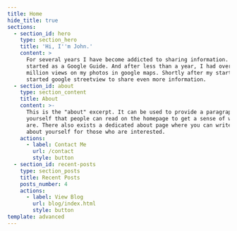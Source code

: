```yaml
---
title: Home
hide_title: true
sections:
  - section_id: hero
    type: section_hero
    title: 'Hi, I''m John.'
    content: >
      For several years I have become addicted to sharing information. First I
      started as a Google Guide. And after less than a year, I had over 1
      million views on my photos in google maps. Shortly after my start I also
      started google streetview to share even more information.
  - section_id: about
    type: section_content
    title: About
    content: >-
      This is the "about" excerpt. It can be used to provide a paragraph about
      yourself that people can read on the homepage to get a sense of who you
      are. There also exists a dedicated about page where you can write more
      about yourself for those who are interested.
    actions:
      - label: Contact Me
        url: /contact
        style: button
  - section_id: recent-posts
    type: section_posts
    title: Recent Posts
    posts_number: 4
    actions:
      - label: View Blog
        url: blog/index.html
        style: button
template: advanced
---
```

